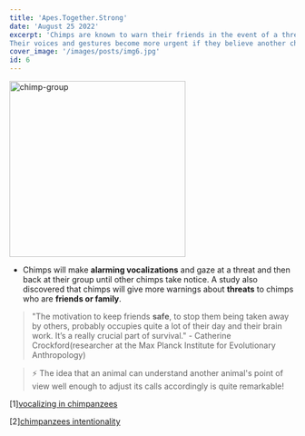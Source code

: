 ```yaml
---
title: 'Apes.Together.Strong'
date: 'August 25 2022'
excerpt: 'Chimps are known to warn their friends in the event of a threat.
Their voices and gestures become more urgent if they believe another chimp is unaware.'
cover_image: '/images/posts/img6.jpg'
id: 6
---
```


<img src='/images/posts/img6.jpg' width='310' alt='chimp-group' />

- Chimps will make **alarming vocalizations** and gaze at a threat and then back at their group until other chimps take notice. A study also discovered that chimps will give more warnings about **threats** to chimps who are **friends or family**.

> "The motivation to keep friends **safe**, to stop them being taken away by others, probably occupies quite a lot of their day and their brain work. It’s a really crucial part of survival." - Catherine Crockford(researcher at the Max Planck Institute for Evolutionary Anthropology)

> ⚡ The idea that an animal can understand another animal's point of view well enough to adjust its calls accordingly is quite remarkable!

[1][vocalizing in chimpanzees](https://www.science.org/doi/10.1126/sciadv.1701742)

[2][chimpanzees intentionality](https://journals.plos.org/plosone/article?id=10.1371/journal.pone.0076674)
